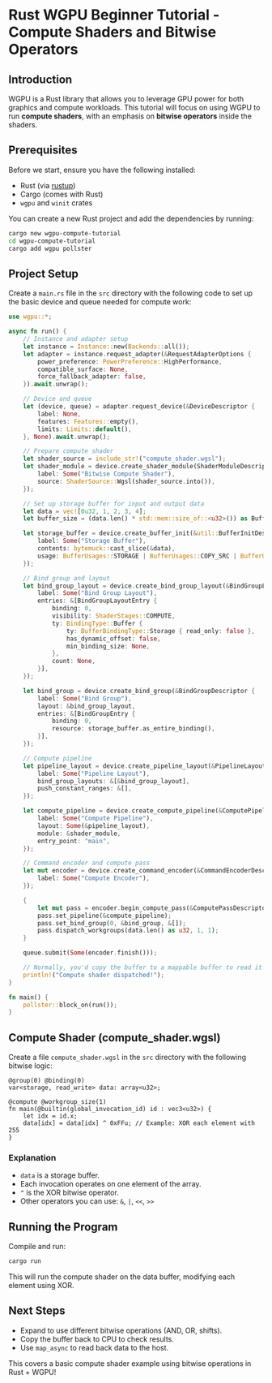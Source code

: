 # Rust WGPU Beginner Tutorial - Compute Shaders and Bitwise Operators

## Introduction

WGPU is a Rust library that allows you to leverage GPU power for both graphics and compute workloads. This tutorial will focus on using WGPU to run **compute shaders**, with an emphasis on **bitwise operators** inside the shaders.

## Prerequisites

Before we start, ensure you have the following installed:
- Rust (via [rustup](https://rustup.rs/))
- Cargo (comes with Rust)
- `wgpu` and `winit` crates

You can create a new Rust project and add the dependencies by running:

```sh
cargo new wgpu-compute-tutorial
cd wgpu-compute-tutorial
cargo add wgpu pollster
```

## Project Setup

Create a `main.rs` file in the `src` directory with the following code to set up the basic device and queue needed for compute work:

```rust
use wgpu::*;

async fn run() {
    // Instance and adapter setup
    let instance = Instance::new(Backends::all());
    let adapter = instance.request_adapter(&RequestAdapterOptions {
        power_preference: PowerPreference::HighPerformance,
        compatible_surface: None,
        force_fallback_adapter: false,
    }).await.unwrap();

    // Device and queue
    let (device, queue) = adapter.request_device(&DeviceDescriptor {
        label: None,
        features: Features::empty(),
        limits: Limits::default(),
    }, None).await.unwrap();

    // Prepare compute shader
    let shader_source = include_str!("compute_shader.wgsl");
    let shader_module = device.create_shader_module(ShaderModuleDescriptor {
        label: Some("Bitwise Compute Shader"),
        source: ShaderSource::Wgsl(shader_source.into()),
    });

    // Set up storage buffer for input and output data
    let data = vec![0u32, 1, 2, 3, 4];
    let buffer_size = (data.len() * std::mem::size_of::<u32>()) as BufferAddress;

    let storage_buffer = device.create_buffer_init(&util::BufferInitDescriptor {
        label: Some("Storage Buffer"),
        contents: bytemuck::cast_slice(&data),
        usage: BufferUsages::STORAGE | BufferUsages::COPY_SRC | BufferUsages::COPY_DST,
    });

    // Bind group and layout
    let bind_group_layout = device.create_bind_group_layout(&BindGroupLayoutDescriptor {
        label: Some("Bind Group Layout"),
        entries: &[BindGroupLayoutEntry {
            binding: 0,
            visibility: ShaderStages::COMPUTE,
            ty: BindingType::Buffer {
                ty: BufferBindingType::Storage { read_only: false },
                has_dynamic_offset: false,
                min_binding_size: None,
            },
            count: None,
        }],
    });

    let bind_group = device.create_bind_group(&BindGroupDescriptor {
        label: Some("Bind Group"),
        layout: &bind_group_layout,
        entries: &[BindGroupEntry {
            binding: 0,
            resource: storage_buffer.as_entire_binding(),
        }],
    });

    // Compute pipeline
    let pipeline_layout = device.create_pipeline_layout(&PipelineLayoutDescriptor {
        label: Some("Pipeline Layout"),
        bind_group_layouts: &[&bind_group_layout],
        push_constant_ranges: &[],
    });

    let compute_pipeline = device.create_compute_pipeline(&ComputePipelineDescriptor {
        label: Some("Compute Pipeline"),
        layout: Some(&pipeline_layout),
        module: &shader_module,
        entry_point: "main",
    });

    // Command encoder and compute pass
    let mut encoder = device.create_command_encoder(&CommandEncoderDescriptor {
        label: Some("Compute Encoder"),
    });

    {
        let mut pass = encoder.begin_compute_pass(&ComputePassDescriptor { label: Some("Compute Pass") });
        pass.set_pipeline(&compute_pipeline);
        pass.set_bind_group(0, &bind_group, &[]);
        pass.dispatch_workgroups(data.len() as u32, 1, 1);
    }

    queue.submit(Some(encoder.finish()));

    // Normally, you'd copy the buffer to a mappable buffer to read it back on the CPU.
    println!("Compute shader dispatched!");
}

fn main() {
    pollster::block_on(run());
}
```

## Compute Shader (compute_shader.wgsl)

Create a file `compute_shader.wgsl` in the `src` directory with the following bitwise logic:

```wgsl
@group(0) @binding(0)
var<storage, read_write> data: array<u32>;

@compute @workgroup_size(1)
fn main(@builtin(global_invocation_id) id : vec3<u32>) {
    let idx = id.x;
    data[idx] = data[idx] ^ 0xFFu; // Example: XOR each element with 255
}
```

### Explanation
- `data` is a storage buffer.
- Each invocation operates on one element of the array.
- `^` is the XOR bitwise operator.
- Other operators you can use: `&`, `|`, `<<`, `>>`

## Running the Program

Compile and run:

```sh
cargo run
```

This will run the compute shader on the data buffer, modifying each element using XOR.

## Next Steps
- Expand to use different bitwise operations (AND, OR, shifts).
- Copy the buffer back to CPU to check results.
- Use `map_async` to read back data to the host.

This covers a basic compute shader example using bitwise operations in Rust + WGPU!

